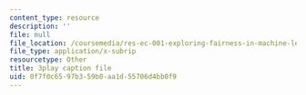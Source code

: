 ```yaml
---
content_type: resource
description: ''
file: null
file_location: /coursemedia/res-ec-001-exploring-fairness-in-machine-learning-for-international-development-spring-2020/0f7f0c6597b359b0aa1d55706d4bb0f9_CaoJ_Z4g7FQ.vtt
file_type: application/x-subrip
resourcetype: Other
title: 3play caption file
uid: 0f7f0c65-97b3-59b0-aa1d-55706d4bb0f9
---
```

